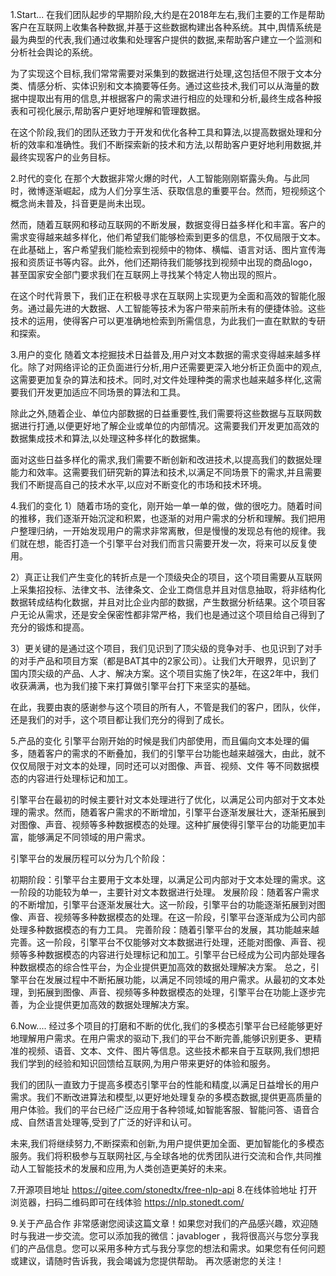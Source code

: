 1.Start...
在我们团队起步的早期阶段,大约是在2018年左右,我们主要的工作是帮助客户在互联网上收集各种数据,并基于这些数据构建出各种系统。其中,舆情系统是最为典型的代表,我们通过收集和处理客户提供的数据,来帮助客户建立一个监测和分析社会舆论的系统。

为了实现这个目标,我们常常需要对采集到的数据进行处理,这包括但不限于文本分类、情感分析、实体识别和文本摘要等任务。通过这些技术,我们可以从海量的数据中提取出有用的信息,并根据客户的需求进行相应的处理和分析,最终生成各种报表和可视化展示,帮助客户更好地理解和管理数据。

在这个阶段,我们的团队还致力于开发和优化各种工具和算法,以提高数据处理和分析的效率和准确性。我们不断探索新的技术和方法,以帮助客户更好地利用数据,并最终实现客户的业务目标。

2.时代的变化
在那个大数据非常火爆的时代，人工智能刚刚崭露头角。与此同时，微博逐渐崛起，成为人们分享生活、获取信息的重要平台。然而，短视频这个概念尚未普及，抖音更是尚未出现。

然而，随着互联网和移动互联网的不断发展，数据变得日益多样化和丰富。客户的需求变得越来越多样化，他们希望我们能够检索到更多的信息，不仅局限于文本。在此基础上，客户希望我们能检索到视频中的物体、横幅、语言对话、图片宣传海报和资质证书等内容。此外，他们还期待我们能够找到视频中出现的商品logo，甚至国家安全部门要求我们在互联网上寻找某个特定人物出现的照片。

在这个时代背景下，我们正在积极寻求在互联网上实现更为全面和高效的智能化服务。通过最先进的大数据、人工智能等技术为客户带来前所未有的便捷体验。这些技术的运用，使得客户可以更准确地检索到所需信息，为此我们一直在默默的专研和探索。

3.用户的变化
随着文本挖掘技术日益普及,用户对文本数据的需求变得越来越多样化。除了对网络评论的正负面进行分析,用户还需要更深入地分析正负面中的观点,这需要更加复杂的算法和技术。同时,对文件处理种类的需求也越来越多样化,这需要我们开发更加适应不同场景的算法和工具。

除此之外,随着企业、单位内部数据的日益重要性,我们需要将这些数据与互联网数据进行打通,以便更好地了解企业或单位的内部情况。这需要我们开发更加高效的数据集成技术和算法,以处理这种多样化的数据集。

面对这些日益多样化的需求,我们需要不断创新和改进技术,以提高我们的数据处理能力和效率。这需要我们研究新的算法和技术,以满足不同场景下的需求,并且需要我们不断提高自己的技术水平,以应对不断变化的市场和技术环境。

4.我们的变化
1）随着市场的变化，刚开始一单一单的做，做的很吃力。随着时间的推移，我们逐渐开始沉淀和积累，也逐渐的对用户需求的分析和理解。我们把用户整理归纳，一开始发现用户的需求非常离散，但是慢慢的发现总有他的规律。我们就在想，能否打造一个引擎平台对我们而言只需要开发一次，将来可以反复使用。

2）真正让我们产生变化的转折点是一个顶级央企的项目，这个项目需要从互联网上采集招投标、法律文书、法律条文、企业工商信息并且对信息抽取，将非结构化数据转成结构化数据，并且对比企业内部的数据，产生数据分析结果。这个项目客户无论从需求，还是安全保密性都非常严格，我们也是通过这个项目给自己得到了充分的锻炼和提高。

3）更关键的是通过这个项目，我们见识到了顶尖级的竞争对手、也见识到了对手的对手产品和项目方案（都是BAT其中的2家公司）。让我们大开眼界，见识到了国内顶尖级的产品、人才、解决方案。这个项目实施了快2年，在这2年中，我们收获满满，也为我们接下来打算做引擎平台打下来坚实的基础。

在此，我要由衷的感谢参与这个项目的所有人，不管是我们的客户，团队，伙伴，还是我们的对手，这个项目都让我们充分的得到了成长。

5.产品的变化
引擎平台刚开始的时候是我们内部使用，而且偏向文本处理的偏多，随着客户的需求的不断叠加，我们的引擎平台功能也越来越强大，由此，就不仅仅局限于对文本的处理，同时还可以对图像、声音、视频、文件 等不同数据模态的内容进行处理标记和加工。

引擎平台在最初的时候主要针对文本处理进行了优化，以满足公司内部对于文本处理的需求。然而，随着客户需求的不断增加，引擎平台逐渐发展壮大，逐渐拓展到对图像、声音、视频等多种数据模态的处理。这种扩展使得引擎平台的功能更加丰富，能够满足不同领域的用户需求。

引擎平台的发展历程可以分为几个阶段：

初期阶段：引擎平台主要用于文本处理，以满足公司内部对于文本处理的需求。这一阶段的功能较为单一，主要针对文本数据进行处理。
发展阶段：随着客户需求的不断增加，引擎平台逐渐发展壮大。这一阶段，引擎平台的功能逐渐拓展到对图像、声音、视频等多种数据模态的处理。在这一阶段，引擎平台逐渐成为公司内部处理多种数据模态的有力工具。
完善阶段：随着引擎平台的发展，其功能越来越完善。这一阶段，引擎平台不仅能够对文本数据进行处理，还能对图像、声音、视频等多种数据模态的内容进行处理标记和加工。引擎平台已经成为公司内部处理各种数据模态的综合性平台，为企业提供更加高效的数据处理解决方案。
总之，引擎平台在发展过程中不断拓展功能，以满足不同领域的用户需求。从最初的文本处理，到拓展到图像、声音、视频等多种数据模态的处理，引擎平台在功能上逐步完善，为企业提供更加高效的数据处理解决方案。

6.Now....
经过多个项目的打磨和不断的优化,我们的多模态引擎平台已经能够更好地理解用户需求。在用户需求的驱动下,我们的平台不断完善,能够识别更多、更精准的视频、语音、文本、文件、图片等信息。这些技术都来自于互联网,我们想把我们学到的经验和知识回馈给互联网,为用户带来更好的体验和服务。

我们的团队一直致力于提高多模态引擎平台的性能和精度,以满足日益增长的用户需求。我们不断改进算法和模型,以更好地处理复杂的多模态数据,提供更高质量的用户体验。我们的平台已经广泛应用于各种领域,如智能客服、智能问答、语音合成、自然语言处理等,受到了广泛的好评和认可。

未来,我们将继续努力,不断探索和创新,为用户提供更加全面、更加智能化的多模态服务。我们将积极参与互联网社区,与全球各地的优秀团队进行交流和合作,共同推动人工智能技术的发展和应用,为人类创造更美好的未来。

7.开源项目地址
https://gitee.com/stonedtx/free-nlp-api
8.在线体验地址
打开浏览器，扫码二维码即可在线体验  https://nlp.stonedt.com/


9.关于产品合作
非常感谢您阅读这篇文章！如果您对我们的产品感兴趣，欢迎随时与我进一步交流。您可以添加我的微信：javabloger ，我将很高兴与您分享我们的产品信息。您可以采用多种方式与我分享您的想法和需求。如果您有任何问题或建议，请随时告诉我，我会竭诚为您提供帮助。
再次感谢您的关注！
 